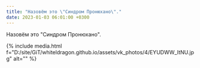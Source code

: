 ```yaml
---
title: "Назовём это \"Синдром Пронюхано\"."
date: 2023-01-03 06:01:00 +0300
---
```


Назовём это "Синдром Пронюхано".

{% include media.html f="D:/site/GiT/whiteldragon.github.io/assets/vk_photos/4/EYUDWW_ItNU.jpg" alt="" %}
